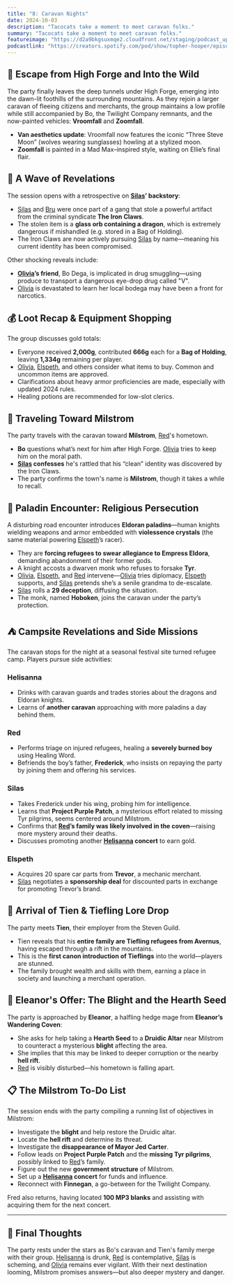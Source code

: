 ```yaml
---
title: "8: Caravan Nights"
date: 2024-10-03
description: "Tacocats take a moment to meet caravan folks."
summary: "Tacocats take a moment to meet caravan folks."
featureimage: "https://d2a9bkgsuxmqe2.cloudfront.net/staging/podcast_uploaded_episode400/41448639/41448639-1727985336183-69d761febf22c.jpg"
podcastlink: "https://creators.spotify.com/pod/show/topher-hooper/episodes/C4-E8-Caravan-Nights-e2p6t38"
---
```

## 🚚 Escape from High Forge and Into the Wild

The party finally leaves the deep tunnels under High Forge, emerging into the dawn-lit foothills of the surrounding mountains. As they rejoin a larger caravan of fleeing citizens and merchants, the group maintains a low profile while still accompanied by Bo, the Twilight Company remnants, and the now-painted vehicles: **Vroomfall** and **Zoomfall**.

- **Van aesthetics update**: Vroomfall now features the iconic “Three Steve Moon” (wolves wearing sunglasses) howling at a stylized moon.
- **Zoomfall** is painted in a Mad Max–inspired style, waiting on Ellie’s final flair.

## 🧪 A Wave of Revelations

The session opens with a retrospective on **[Silas](/player-characters/Silas)’ backstory**:
- [Silas](/player-characters/Silas) and [Bru](/player-characters/Bru) were once part of a gang that stole a powerful artifact from the criminal syndicate **The Iron Claws**.
- The stolen item is a **glass orb containing a dragon**, which is extremely dangerous if mishandled (e.g. stored in a Bag of Holding).
- The Iron Claws are now actively pursuing [Silas](/player-characters/Silas) by name—meaning his current identity has been compromised.

Other shocking reveals include:
- **[Olivia](/player-characters/Olivia)’s friend**, Bo Dega, is implicated in drug smuggling—using produce to transport a dangerous eye-drop drug called "V".
- [Olivia](/player-characters/Olivia) is devastated to learn her local bodega may have been a front for narcotics.

## 💰 Loot Recap & Equipment Shopping

The group discusses gold totals:
- Everyone received **2,000g**, contributed **666g** each for a **Bag of Holding**, leaving **1,334g** remaining per player.
- [Olivia](/player-characters/Olivia), [Elspeth](/player-characters/Elspeth), and others consider what items to buy. Common and uncommon items are approved.
- Clarifications about heavy armor proficiencies are made, especially with updated 2024 rules.
- Healing potions are recommended for low-slot clerics.

## 🌄 Traveling Toward Milstrom

The party travels with the caravan toward **Milstrom**, [Red](/player-characters/Red)'s hometown.

- **Bo** questions what’s next for him after High Forge. [Olivia](/player-characters/Olivia) tries to keep him on the moral path.
- **[Silas](/player-characters/Silas) confesses** he's rattled that his “clean” identity was discovered by the Iron Claws.
- The party confirms the town's name is **Milstrom**, though it takes a while to recall.

## 🛑 Paladin Encounter: Religious Persecution

A disturbing road encounter introduces **Eldoran paladins**—human knights wielding weapons and armor embedded with **violessence crystals** (the same material powering [Elspeth](/player-characters/Elspeth)’s racer).

- They are **forcing refugees to swear allegiance to Empress Eldora**, demanding abandonment of their former gods.
- A knight accosts a dwarven monk who refuses to forsake **Tyr**.
- [Olivia](/player-characters/Olivia), [Elspeth](/player-characters/Elspeth), and [Red](/player-characters/Red) intervene—[Olivia](/player-characters/Olivia) tries diplomacy, [Elspeth](/player-characters/Elspeth) supports, and [Silas](/player-characters/Silas) pretends she’s a senile grandma to de-escalate.
- [Silas](/player-characters/Silas) rolls a **29 deception**, diffusing the situation.
- The monk, named **Hoboken**, joins the caravan under the party’s protection.

## ⛺ Campsite Revelations and Side Missions

The caravan stops for the night at a seasonal festival site turned refugee camp. Players pursue side activities:

### Helisanna
- Drinks with caravan guards and trades stories about the dragons and Eldoran knights.
- Learns of **another caravan** approaching with more paladins a day behind them.

### Red
- Performs triage on injured refugees, healing a **severely burned boy** using Healing Word.
- Befriends the boy’s father, **Frederick**, who insists on repaying the party by joining them and offering his services.

### Silas
- Takes Frederick under his wing, probing him for intelligence.
- Learns that **Project Purple Patch**, a mysterious effort related to missing Tyr pilgrims, seems centered around Milstrom.
- Confirms that **[Red](/player-characters/Red)’s family was likely involved in the coven**—raising more mystery around their deaths.
- Discusses promoting another **[Helisanna](/player-characters/Helisanna) concert** to earn gold.

### Elspeth
- Acquires 20 spare car parts from **Trevor**, a mechanic merchant.
- [Silas](/player-characters/Silas) negotiates a **sponsorship deal** for discounted parts in exchange for promoting Trevor’s brand.

## 🧭 Arrival of Tien & Tiefling Lore Drop

The party meets **Tien**, their employer from the Steven Guild.

- Tien reveals that his **entire family are Tiefling refugees from Avernus**, having escaped through a rift in the mountains.
- This is the **first canon introduction of Tieflings** into the world—players are stunned.
- The family brought wealth and skills with them, earning a place in society and launching a merchant operation.

## 📜 Eleanor's Offer: The Blight and the Hearth Seed

The party is approached by **Eleanor**, a halfling hedge mage from **Eleanor’s Wandering Coven**:
- She asks for help taking a **Hearth Seed** to a **Druidic Altar** near Milstrom to counteract a mysterious **blight** affecting the area.
- She implies that this may be linked to deeper corruption or the nearby **hell rift**.
- [Red](/player-characters/Red) is visibly disturbed—his hometown is falling apart.

## 📋 The Milstrom To-Do List

The session ends with the party compiling a running list of objectives in Milstrom:
- Investigate the **blight** and help restore the Druidic altar.
- Locate the **hell rift** and determine its threat.
- Investigate the **disappearance of Mayor Jed Carter**.
- Follow leads on **Project Purple Patch** and the **missing Tyr pilgrims**, possibly linked to [Red](/player-characters/Red)’s family.
- Figure out the new **government structure** of Milstrom.
- Set up a **[Helisanna](/player-characters/Helisanna) concert** for funds and influence.
- Reconnect with **Finnegan**, a go-between for the Twilight Company.

Fred also returns, having located **100 MP3 blanks** and assisting with acquiring them for the next concert.

---

## 🌙 Final Thoughts

The party rests under the stars as Bo's caravan and Tien's family merge with their group. [Helisanna](/player-characters/Helisanna) is drunk, [Red](/player-characters/Red) is contemplative, [Silas](/player-characters/Silas) is scheming, and [Olivia](/player-characters/Olivia) remains ever vigilant. With their next destination looming, Milstrom promises answers—but also deeper mystery and danger.